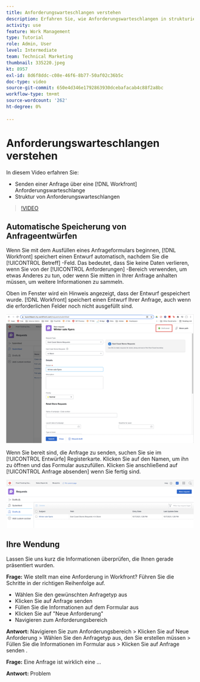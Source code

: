 ```yaml
---
title: Anforderungswarteschlangen verstehen
description: Erfahren Sie, wie Anforderungswarteschlangen in strukturiert sind. [!DNL  Workfront] und wie eine Anfrage gesendet wird.
activity: use
feature: Work Management
type: Tutorial
role: Admin, User
level: Intermediate
team: Technical Marketing
thumbnail: 335220.jpeg
kt: 8957
exl-id: 8d6f8ddc-c08e-46f6-8b77-50af02c36b5c
doc-type: video
source-git-commit: 650e4d346e1792863930dcebafacab4c88f2a8bc
workflow-type: tm+mt
source-wordcount: '262'
ht-degree: 0%

---
```


# Anforderungswarteschlangen verstehen

In diesem Video erfahren Sie:

* Senden einer Anfrage über eine [!DNL  Workfront] Anforderungswarteschlange
* Struktur von Anforderungswarteschlangen

>[!VIDEO](https://video.tv.adobe.com/v/335220/?quality=12&learn=on)

## Automatische Speicherung von Anfrageentwürfen

Wenn Sie mit dem Ausfüllen eines Anfrageformulars beginnen, [!DNL Workfront] speichert einen Entwurf automatisch, nachdem Sie die [!UICONTROL Betreff] -Feld. Das bedeutet, dass Sie keine Daten verlieren, wenn Sie von der [!UICONTROL Anforderungen] -Bereich verwenden, um etwas Anderes zu tun, oder wenn Sie mitten in Ihrer Anfrage anhalten müssen, um weitere Informationen zu sammeln.

Oben im Fenster wird ein Hinweis angezeigt, dass der Entwurf gespeichert wurde. [!DNL Workfront] speichert einen Entwurf Ihrer Anfrage, auch wenn die erforderlichen Felder noch nicht ausgefüllt sind.

![Bild eines Anforderungsentwurfs erstellen](assets/queue-mgt-make-a-request-draft-1.png)

Wenn Sie bereit sind, die Anfrage zu senden, suchen Sie sie im [!UICONTROL Entwürfe] Registerkarte. Klicken Sie auf den Namen, um ihn zu öffnen und das Formular auszufüllen. Klicken Sie anschließend auf [!UICONTROL Anfrage absenden] wenn Sie fertig sind.

![Bild des Aufrufs eines Anforderungsentwurfs](assets/queue-mgt-make-a-request-draft-2.png)

## Ihre Wendung

Lassen Sie uns kurz die Informationen überprüfen, die Ihnen gerade präsentiert wurden.

**Frage:** Wie stellt man eine Anforderung in Workfront? Führen Sie die Schritte in der richtigen Reihenfolge auf.

* Wählen Sie den gewünschten Anfragetyp aus
* Klicken Sie auf Anfrage senden
* Füllen Sie die Informationen auf dem Formular aus
* Klicken Sie auf &quot;Neue Anforderung&quot;
* Navigieren zum Anforderungsbereich


**Antwort:** Navigieren Sie zum Anforderungsbereich > Klicken Sie auf Neue Anforderung > Wählen Sie den Anfragetyp aus, den Sie erstellen müssen > Füllen Sie die Informationen im Formular aus > Klicken Sie auf Anfrage senden .

**Frage:** Eine Anfrage ist wirklich eine ...

**Antwort:** Problem

<!---
You can also access request drafts from the [!UICONTROL Select a Request Type] menu at the top of the window. Select an option from the [!UICONTROL Recent Drafts] section, or start a new request by picking a queue from the [!UICONTROL New Requests] section. Fill everything out like normal, then submit the request.

<!---
image
--->

<!---
Let's take a minute to review the information you were just presented.

How do you make a request in Workfront? List the steps in order.
Choose the request type you need to make
Click Submit request
Fill out the information on the form
Click "New Request"
Navigate to the request area

Answer: Navigate to the request area>Click New Request>Choose the request type you need to make>Fill out the information on the form>Click Submit request

A request is really an......

Answer: Issue
--->
